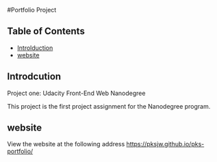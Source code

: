 #Portfolio Project

## Table of Contents

* [Introlduction](#introduction)
* [website](#website)

## Introdcution

Project one: Udacity Front-End Web Nanodegree

This project is the first project assignment for the Nanodegree program.

## website

View the website at the following address https://pksjw.github.io/pks-portfolio/